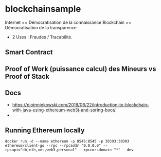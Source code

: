 # blockchainsample
Internet == Démocratisation de la connaissance
Blockchain == Démocratisation de la transparence

- 2  Uses :  Fraudes  /  Tracabilité.

##  Smart  Contract

## Proof of Work (puissance calcul) des Mineurs vs Proof of Stack


## Docs
- https://piotrminkowski.com/2018/06/22/introduction-to-blockchain-with-java-using-ethereum-web3j-and-spring-boot/
- 

## Running Ethereum locally
``` 
docker run -d --name ethereum -p 8545:8545 -p 30303:30303 ethereum/client-go --rpc --rpcaddr "0.0.0.0" --rpcapi="db,eth,net,web3,personal" --rpccorsdomain "*" --dev
```
